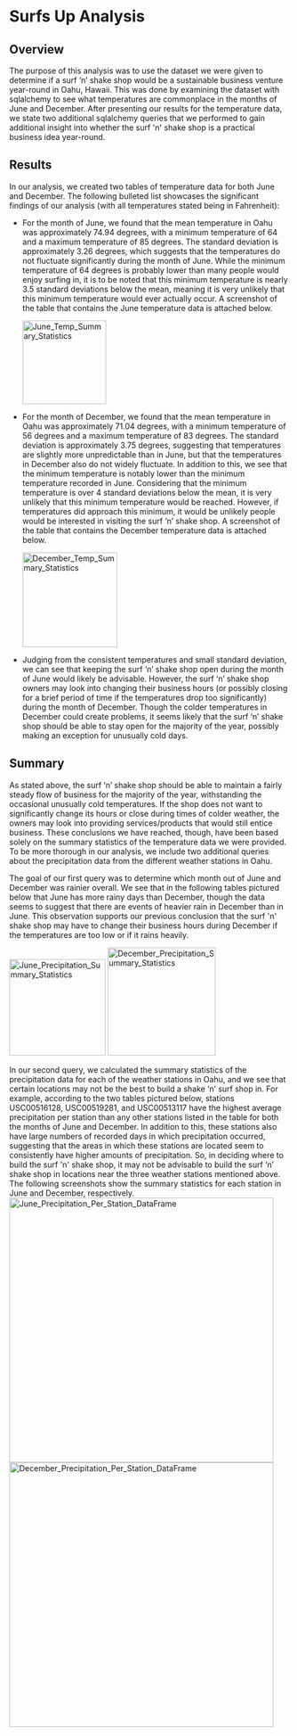 # Surfs Up Analysis

## Overview
The purpose of this analysis was to use the dataset we were given to determine if a surf ‘n’ shake shop would be a sustainable business venture year-round in Oahu, Hawaii.  This was done by examining the dataset with sqlalchemy to see what temperatures are commonplace in the months of June and December.  After presenting our results for the temperature data, we state two additional sqlalchemy queries that we performed to gain additional insight into whether the surf 'n' shake shop is a practical business idea year-round.

## Results
In our analysis, we created two tables of temperature data for both June and December.  The following bulleted list showcases the significant findings of our analysis (with all temperatures stated being in Fahrenheit):

* For the month of June, we found that the mean temperature in Oahu was approximately 74.94 degrees, with a minimum temperature of 64 and a maximum temperature of 85 degrees.  The standard deviation is approximately 3.26 degrees, which suggests that the temperatures do not fluctuate significantly during the month of June.  While the minimum temperature of 64 degrees is probably lower than many people would enjoy surfing in, it is to be noted that this minimum temperature is nearly 3.5 standard deviations below the mean, meaning it is very unlikely that this minimum temperature would ever actually occur.    A screenshot of the table that contains the June temperature data is attached below. 
          
  <img width="150" alt="June_Temp_Summary_Statistics" src="https://user-images.githubusercontent.com/115128743/209015747-e8f40bab-f9d8-4306-a7d7-afb9c4a0b86e.png">


* For the month of December, we found that the mean temperature in Oahu was approximately 71.04 degrees, with a minimum temperature of 56 degrees and a maximum temperature of 83 degrees.  The standard deviation is approximately 3.75 degrees, suggesting that temperatures are slightly more unpredictable than in June, but that the temperatures in December also do not widely fluctuate.  In addition to this, we see that the minimum temperature is notably lower than the minimum temperature recorded in June.  Considering that the minimum temperature is over 4 standard deviations below the mean, it is very unlikely that this minimum temperature would be reached.  However, if temperatures did approach this minimum, it would be unlikely people would be interested in visiting the surf ‘n’ shake shop.  A screenshot of the table that contains the December temperature data is attached below. 

  <img width="170" alt="December_Temp_Summary_Statistics" src="https://user-images.githubusercontent.com/115128743/209016102-f23d8d75-0ada-4c6d-bbff-c55c0e6429c7.png">

* Judging from the consistent temperatures and small standard deviation, we can see that keeping the surf ‘n’ shake shop open during the month of June would likely be advisable. However, the surf ‘n’ shake shop owners may look into changing their business hours (or possibly closing for a brief period of time if the temperatures drop too significantly) during the month of December.  Though the colder temperatures in December could create problems, it seems likely that the surf ‘n’ shake shop should be able to stay open for the majority of the year, possibly making an exception for unusually cold days.

## Summary
As stated above, the surf ‘n’ shake shop should be able to maintain a fairly steady flow of business for the majority of the year, withstanding the occasional unusually cold temperatures.  If the shop does not want to significantly change its hours or close during times of colder weather, the owners may look into providing services/products that would still entice business.  These conclusions we have reached, though, have been based solely on the summary statistics of the temperature data we were provided.  To be more thorough in our analysis, we include two additional queries about the precipitation data from the different weather stations in Oahu.  

The goal of our first query was to determine which month out of June and December was rainier overall.  We see that in the following tables pictured below that June has more rainy days than December, though the data seems to suggest that there are events of heavier rain in December than in June.  This observation supports our previous conclusion that the surf 'n' shake shop may have to change their business hours during December if the temperatures are too low or if it rains heavily.

<img width="173" alt="June_Precipitation_Summary_Statistics" src="https://user-images.githubusercontent.com/115128743/209016400-5eeaf178-2683-4537-9a70-edc8730cda64.png"> <img width="194" alt="December_Precipitation_Summary_Statistics" src="https://user-images.githubusercontent.com/115128743/209016416-b38b2a8f-a02c-45cd-b099-06275404f377.png">


In our second query, we calculated the summary statistics of the precipitation data for each of the weather stations in Oahu, and we see that certain locations may not be the best to build a shake ‘n’ surf shop in.  For example, according to the two tables pictured below, stations USC00516128, USC00519281, and USC00513117 have the highest average precipitation per station than any other stations listed in the table for both the months of June and December.  In addition to this, these stations also have large numbers of recorded days in which precipitation occurred, suggesting that the areas in which these stations are located seem to consistently have higher amounts of precipitation.  So, in deciding where to build the surf 'n' shake shop, it may not be advisable to build the surf ‘n’ shake shop in locations near the three weather stations mentioned above. The following screenshots show the summary statistics for each station in June and December, respectively. 
<img width="475" alt="June_Precipitation_Per_Station_DataFrame" src="https://user-images.githubusercontent.com/115128743/209016688-d3a60e74-ff73-4e36-85f0-5c268a2cfe42.png">   <img width="475" alt="December_Precipitation_Per_Station_DataFrame" src="https://user-images.githubusercontent.com/115128743/209016698-279cb34d-0684-483d-bce7-141ee4aca7ed.png">
